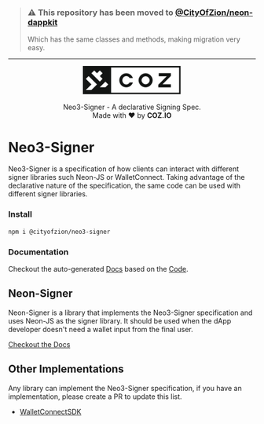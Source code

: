 > ### ⚠️ This repository has been moved to [@CityOfZion/neon-dappkit](https://github.com/CityOfZion/neon-dappkit)
> Which has the same classes and methods, making migration very easy.

---

<p align="center">
  <img
    src=".github/resources/images/coz.png"
    width="200px;">
</p>

<p align="center">
  Neo3-Signer - A declarative Signing Spec.
  <br/> Made with ❤ by <b>COZ.IO</b>
</p>

# Neo3-Signer
Neo3-Signer is a specification of how clients can interact with different signer libraries such Neon-JS or WalletConnect.
Taking advantage of the declarative nature of the specification, the same code can be used with different signer libraries.

### Install
```bash
npm i @cityofzion/neo3-signer
```

### Documentation
Checkout the auto-generated [Docs](https://htmlpreview.github.io/?https://raw.githubusercontent.com/CityOfZion/neo3-signer/master/packages/neo3-signer/docs/modules.html)
based on the [Code](packages/neo3-signer/src/index.ts).

## Neon-Signer
Neon-Signer is a library that implements the Neo3-Signer specification and uses Neon-JS as the signer library. It should be used when the dApp developer doesn't need a wallet input from the final user. 

[Checkout the Docs](packages/neon-signer/README.md)

## Other Implementations
Any library can implement the Neo3-Signer specification, if you have an implementation, please create a PR to update this list.

- [WalletConnectSDK](https://github.com/CityOfZion/wallet-connect-sdk)
